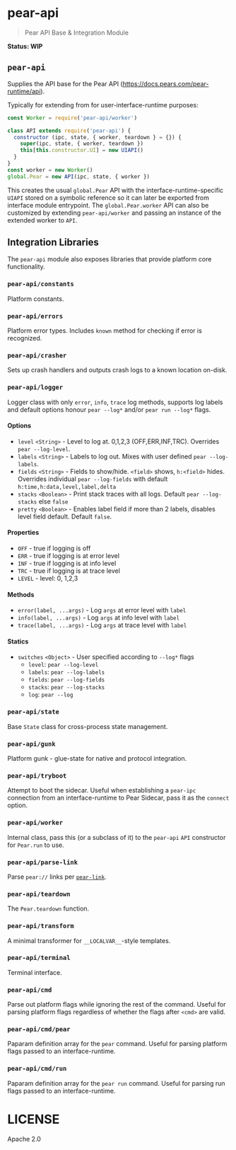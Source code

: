 # pear-api

> Pear API Base & Integration Module

**Status: WIP**

## `pear-api`

Supplies the API base for the Pear API (https://docs.pears.com/pear-runtime/api).

Typically for extending from for user-interface-runtime purposes:

```js
const Worker = require('pear-api/worker')

class API extends require('pear-api') {
  constructor (ipc, state, { worker, teardown } = {}) {
    super(ipc, state, { worker, teardown })
    this[this.constructor.UI] = new UIAPI()
  }
}
const worker = new Worker()
global.Pear = new API(ipc, state, { worker })
```

This creates the usual `global.Pear` API with the interface-runtime-specific `UIAPI` stored on a symbolic reference so it can later be exported from interface module entrypoint. The `global.Pear.worker` API can also be customized by extending `pear-api/worker` and passing an instance of the extended worker to `API`.

## Integration Libraries

The `pear-api` module also exposes libraries that provide platform core functionality.

### `pear-api/constants`

Platform constants.

### `pear-api/errors`

Platform error types. Includes `known` method for checking if error is recognized.

### `pear-api/crasher`

Sets up crash handlers and outputs crash logs to a known location on-disk.

### `pear-api/logger`

Logger class with only `error`, `info`, `trace` log methods, supports log labels and default options honour `pear --log*` and/or `pear run --log*` flags.

#### Options

* `level` `<String>` -  Level to log at. 0,1,2,3 (OFF,ERR,INF,TRC). Overrides `pear --log-level`.
* `labels` `<String>` -  Labels to log out. Mixes with user defined `pear --log-labels`.
* `fields` `<String>` -  Fields to show/hide. `<field>` shows, `h:<field>` hides. Overrides individual `pear --log-fields` with default `h:time,h:data,level,label,delta`
* `stacks` `<Boolean>` -  Print stack traces with all logs. Default  `pear --log-stacks` else `false`
* `pretty` `<Boolean>` -  Enables label field if more than 2 labels, disables level field default. Default `false`.

#### Properties

 * `OFF` - true if logging is off
 * `ERR` - true if logging is at error level
 * `INF` - true if logging is at info level
 * `TRC` - true if logging is at trace level
 * `LEVEL` - level: 0, 1,2,3

#### Methods

* `error(label, ...args)` - Log `args` at error level with `label`
* `info(label, ...args)` - Log `args` at info level with `label`
* `trace(label, ...args)` - Log `args` at trace level with `label`

#### Statics

* `switches` `<Object>` - User specified according to `--log*` flags
  * `level`: `pear --log-level`
  * `labels`: `pear --log-labels`
  * `fields`: `pear --log-fields`
  * `stacks`: `pear --log-stacks`
  * `log`: `pear --log`

### `pear-api/state`

Base `State` class for cross-process state management.

### `pear-api/gunk`

Platform gunk - glue-state for native and protocol integration.

### `pear-api/tryboot`

Attempt to boot the sidecar. Useful when establishing a `pear-ipc` connection from an interface-runtime to Pear Sidecar, pass it as the `connect` option.

### `pear-api/worker`

Internal class, pass this (or a subclass of it) to the `pear-api` `API` constructor for `Pear.run` to use.

### `pear-api/parse-link`

Parse `pear://` links per [`pear-link`](https://github.com/holepunchto/pear-link).

### `pear-api/teardown`

The `Pear.teardown` function.

### `pear-api/transform`

A minimal transformer for `__LOCALVAR__`-style templates.

### `pear-api/terminal`

Terminal interface.

### `pear-api/cmd`

Parse out platform flags while ignoring the rest of the command. Useful for parsing platform flags regardless of whether the flags after `<cmd>` are valid. 

### `pear-api/cmd/pear`

Paparam definition array for the `pear` command. Useful for parsing platform flags passed to an interface-runtime.

### `pear-api/cmd/run`

Paparam definition array for the `pear run` command. Useful for parsing run flags passed to an interface-runtime.

 
# LICENSE

Apache 2.0
